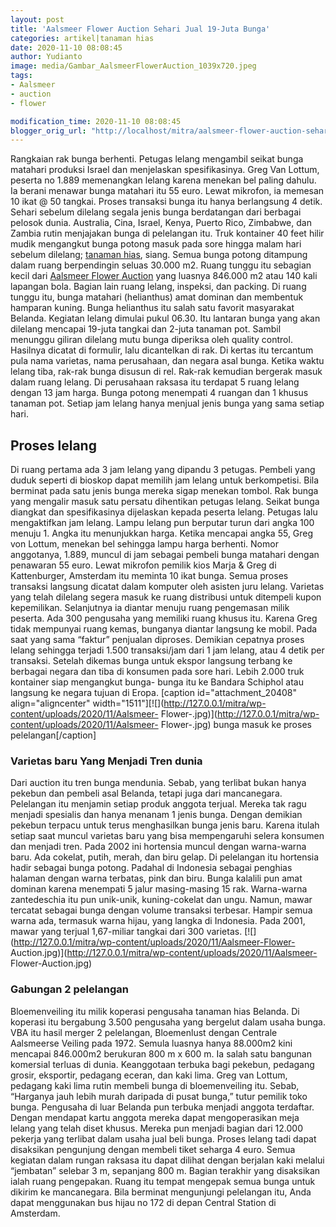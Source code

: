 ```yaml
---
layout: post
title: 'Aalsmeer Flower Auction Sehari Jual 19-Juta Bunga'
categories: artikel|tanaman hias
date: 2020-11-10 08:08:45
author: Yudianto
image: media/Gambar_AalsmeerFlowerAuction_1039x720.jpeg
tags:
- Aalsmeer
- auction
- flower

modification_time: 2020-11-10 08:08:45
blogger_orig_url: "http://localhost/mitra/aalsmeer-flower-auction-sehari-jual.html"
---
```


Rangkaian rak bunga berhenti. Petugas lelang mengambil seikat bunga matahari
produksi Israel dan menjelaskan spesifikasinya. Greg Van Lottum, peserta no
1.889 memenangkan lelang karena menekan bel paling dahulu. Ia berani menawar
bunga matahari itu 55 euro. Lewat mikrofon, ia memesan 10 ikat @ 50 tangkai.
Proses transaksi bunga itu hanya berlangsung 4 detik. Sehari sebelum dilelang
segala jenis bunga berdatangan dari berbagai pelosok dunia. Australia, Cina,
Israel, Kenya, Puerto Rico, Zimbabwe, dan Zambia rutin menjajakan bunga di
pelelangan itu. Truk kontainer 40 feet hilir mudik mengangkut bunga potong
masuk pada sore hingga malam hari sebelum dilelang; [tanaman
hias](http://127.0.0.1/mitra/tanaman-hias "tanaman hias"), siang. Semua bunga
potong ditampung dalam ruang berpendingin seluas 30.000 m2. Ruang tunggu itu
sebagian kecil dari [Aalsmeer Flower
Auction](https://en.wikipedia.org/wiki/Aalsmeer_Flower_Auction) yang luasnya
846.000 m2 atau 140 kali lapangan bola. Bagian lain ruang lelang, inspeksi,
dan packing. Di ruang tunggu itu, bunga matahari (helianthus) amat dominan dan
membentuk hamparan kuning. Bunga helianthus itu salah satu favorit masyarakat
Belanda. Kegiatan lelang dimulai pukul 06.30. Itu lantaran bunga yang akan
dilelang mencapai 19-juta tangkai dan 2-juta tanaman pot. Sambil menunggu
giliran dilelang mutu bunga diperiksa oleh quality control. Hasilnya dicatat
di formulir, lalu dicantelkan di rak. Di kertas itu tercantum pula nama
varietas, nama perusahaan, dan negara asal bunga. Ketika waktu lelang tiba,
rak-rak bunga disusun di rel. Rak-rak kemudian bergerak masuk dalam ruang
lelang. Di perusahaan raksasa itu terdapat 5 ruang lelang dengan 13 jam harga.
Bunga potong menempati 4 ruangan dan 1 khusus tanaman pot. Setiap jam lelang
hanya menjual jenis bunga yang sama setiap hari.

## Proses lelang

Di ruang pertama ada 3 jam lelang yang dipandu 3 petugas. Pembeli yang duduk
seperti di bioskop dapat memilih jam lelang untuk berkompetisi. Bila berminat
pada satu jenis bunga mereka sigap menekan tombol. Rak bunga yang mengalir
masuk satu persatu dihentikan petugas lelang. Seikat bunga diangkat dan
spesifikasinya dijelaskan kepada peserta lelang. Petugas lalu mengaktifkan jam
lelang. Lampu lelang pun berputar turun dari angka 100 menuju 1. Angka itu
menunjukkan harga. Ketika mencapai angka 55, Greg von Lottum, menekan bel
sehingga lampu harga berhenti. Nomor anggotanya, 1.889, muncul di jam sebagai
pembeli bunga matahari dengan penawaran 55 euro. Lewat mikrofon pemilik kios
Marja & Greg di Kattenburger, Amsterdam itu meminta 10 ikat bunga. Semua
proses transaksi langsung dicatat dalam komputer oleh asisten juru lelang.
Varietas yang telah dilelang segera masuk ke ruang distribusi untuk ditempeli
kupon kepemilikan. Selanjutnya ia diantar menuju ruang pengemasan milik
peserta. Ada 300 pengusaha yang memiliki ruang khusus itu. Karena Greg tidak
mempunyai ruang kemas, bunganya diantar langsung ke mobil. Pada saat yang sama
“faktur” penjualan diproses. Demikian cepatnya proses lelang sehingga terjadi
1.500 transaksi/jam dari 1 jam lelang, atau 4 detik per transaksi. Setelah
dikemas bunga untuk ekspor langsung terbang ke berbagai negara dan tiba di
konsumen pada sore hari. Lebih 2.000 truk kontainer siap mengangkut bunga-
bunga itu ke Bandara Schiphol atau langsung ke negara tujuan di Eropa.
[caption id="attachment_20408" align="aligncenter"
width="1511"][![](http://127.0.0.1/mitra/wp-content/uploads/2020/11/Aalsmeer-
Flower-.jpg)](http://127.0.0.1/mitra/wp-content/uploads/2020/11/Aalsmeer-
Flower-.jpg) bunga masuk ke proses pelelangan[/caption]

### Varietas baru Yang Menjadi Tren dunia

Dari auction itu tren bunga mendunia. Sebab, yang terlibat bukan hanya pekebun
dan pembeli asal Belanda, tetapi juga dari mancanegara. Pelelangan itu
menjamin setiap produk anggota terjual. Mereka tak ragu menjadi spesialis dan
hanya menanam 1 jenis bunga. Dengan demikian pekebun terpacu untuk terus
menghasilkan bunga jenis baru. Karena itulah setiap saat muncul varietas baru
yang bisa mempengaruhi selera konsumen dan menjadi tren. Pada 2002 ini
hortensia muncul dengan warna-warna baru. Ada cokelat, putih, merah, dan biru
gelap. Di pelelangan itu hortensia hadir sebagai bunga potong. Padahal di
Indonesia sebagai penghias halaman dengan warna terbatas, pink dan biru. Bunga
kalalili pun amat dominan karena menempati 5 jalur masing-masing 15 rak.
Warna-warna zantedeschia itu pun unik-unik, kuning-cokelat dan ungu. Namun,
mawar tercatat sebagai bunga dengan volume transaksi terbesar. Hampir semua
warna ada, termasuk warna hijau, yang langka di Indonesia. Pada 2001, mawar
yang terjual 1,67-miliar tangkai dari 300 varietas.
[![](http://127.0.0.1/mitra/wp-content/uploads/2020/11/Aalsmeer-Flower-
Auction.jpg)](http://127.0.0.1/mitra/wp-content/uploads/2020/11/Aalsmeer-
Flower-Auction.jpg)

### Gabungan 2 pelelangan

Bloemenveiling itu milik koperasi pengusaha tanaman hias Belanda. Di koperasi
itu bergabung 3.500 pengusaha yang bergelut dalam usaha bunga. VBA itu hasil
merger 2 pelelangan, Bloemenlust dengan Centrale Aalsmeerse Veiling pada 1972.
Semula luasnya hanya 88.000m2 kini mencapai 846.000m2 berukuran 800 m x 600 m.
Ia salah satu bangunan komersial terluas di dunia. Keanggotaan terbuka bagi
pekebun, pedagang grosir, eksportir, pedagang eceran, dan kaki lima. Greg van
Lottum, pedagang kaki lima rutin membeli bunga di bloemenveiling itu. Sebab,
“Harganya jauh lebih murah daripada di pusat bunga,” tutur pemilik toko bunga.
Pengusaha di luar Belanda pun terbuka menjadi anggota terdaftar. Dengan
mendapat kartu anggota mereka dapat mengoperasikan meja lelang yang telah
diset khusus. Mereka pun menjadi bagian dari 12.000 pekerja yang terlibat
dalam usaha jual beli bunga. Proses lelang tadi dapat disaksikan pengunjung
dengan membeli tiket seharga 4 euro. Semua kegiatan dalam rungan raksasa itu
dapat dilihat dengan berjalan kaki melalui “jembatan” selebar 3 m, sepanjang
800 m. Bagian terakhir yang disaksikan ialah ruang pengepakan. Ruang itu
tempat mengepak semua bunga untuk dikirim ke mancanegara. Bila berminat
mengunjungi pelelangan itu, Anda dapat menggunakan bus hijau no 172 di depan
Central Station di Amsterdam.


